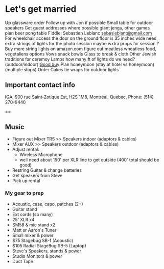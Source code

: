 # Let's get married

Up glassware order
Follow up with Jon if possible
Small table for outdoor speakers
Get guest addresses where possible
giant jenga, other games
plan beer pong table
Fiddle: Sebastien Leblanc sebasleblant@gmail.com
For wheelchair access the door on the ground floor is 35 inches wide
need extra strings of lights for the photo session
maybe wxtra props for session ?
Buy more string lights on amazon.com
figure out meatless wheatless food, vegetaliens options
Vows
snack bowls
Glass to break & cloth
Other Jewish traditions for ceremoy
Lamps
how many ft of lights do we need? (outdoor/indoor) [Good buy](https://www.amazon.com/Backyard-Hanging-Outdoor-Pergola-Deckyard/dp/B00RQHBZVS/)
Plan honeymoon (stay at hotel vs honeymoon) (multiple stops)
Order Cakes
tie wraps for outdoor lights

## Important contact info

IGA, 900 rue Saint-Zotique Est, H2S 1M8, Montréal, Quebec, Phone: (514) 270-9440

==

## Music

- Figure out Mixer TRS >> Speakers indoor (adaptors & cables)
- Mixer AUX >> Speakers outdoor (adaptors & cables)
- Adjust rental:
  - Wireless Microphone
  - well need about 150' per XLR line to get outside (400' total should be good)
- Restring Guitar & change batteries
- Get speakers from Steve
- Pick up rental

### My gear to prep

- Acoustic, case, capo, patches (2+)
- Guitar stand
- Ext cords (so many)
- 25' XLR x4
- SM58 & mic stand x2
- Matt or Aaron's Tuner
- Small mixer & power
- $75 Stagebug SB-1 (Acoustic)
- $105 Radial StageBug SB-5 (Laptop)
- Steve's Speakers, stands & power
- Studio Monitors & power
- Duct Tape
